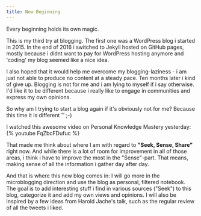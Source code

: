 ```yaml
---
title: New Beginning
---
```

Every beginning holds its own magic.

This is my third try at blogging. The first one was a WordPress blog i started in 2015. 
In the end of 2016 i switched to Jekyll hosted on GitHub pages, mostly because i didnt want to pay for WordPress hosting anymore and 'coding' my blog seemed like a nice idea.

I also hoped that it would help me overcome my blogging-laziness - i am just not able to produce no content at a steady pace.
Ten months later i kind of give up. Blogging is not for me and i am lying to myself if i say otherwise.
I'd like it to be different because i really like to engage in communities and express my own opinions.

So why am I trying to start a blog again if it's obviously not for me?
Because this time it is different &trade; ;-)

I watched this awesome video on Personal Knowledge Mastery yesterday:
{% youtube FqZbcFDufuc %}

That made me think about where I am with regard to **"Seek, Sense, Share"** right now.
And while there is a lot of room for improvement in all of those areas, i think i have to improve the most in the "Sense"-part.
That means, making sense of all the information i gather day after day.

And that is where this new blog comes in: I will go more in the microblogging direction and use the blog as personal, filtered notebook.
The goal is to add interesting stuff i find in various sources ("Seek") to this blog, categorize it and add my own views and opinions.
I will also be inspired by a few ideas from Harold Jache's talk, such as the regular review of all the tweets i liked.
